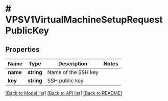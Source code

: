 # # VPSV1VirtualMachineSetupRequestPublicKey

## Properties

Name | Type | Description | Notes
------------ | ------------- | ------------- | -------------
**name** | **string** | Name of the SSH key |
**key** | **string** | SSH public key |

[[Back to Model list]](../../README.md#models) [[Back to API list]](../../README.md#endpoints) [[Back to README]](../../README.md)
